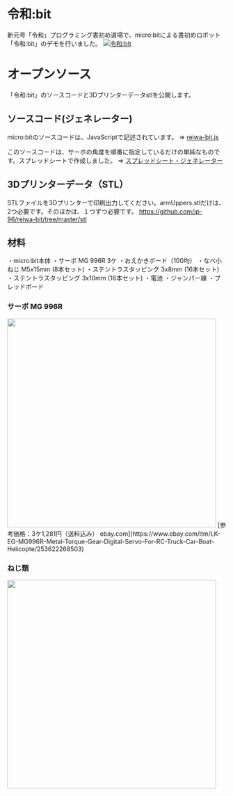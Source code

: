 # 令和:bit
新元号「令和」プログラミング書初め道場で、micro:bitによる書初めロボット「令和:bit」のデモを行いました。
[![令和:bit](https://img.youtube.com/vi/2eLG0n90_rk/0.jpg)](https://www.youtube.com/watch?v=2eLG0n90_rk)

# オープンソース
「令和:bit」のソースコードと3Dプリンターデータstlを公開します。

## ソースコード(ジェネレーター)
micro:bitのソースコードは、JavaScriptで記述されています。
⇒ [reiwa-bit.js](https://github.com/jp-96/reiwa-bit/blob/master/src/reiwa-bit.js)

このソースコードは、サーボの角度を順番に指定しているだけの単純なものです。スプレッドシートで作成しました。
⇒ [スプレッドシート・ジェネレーター](https://github.com/jp-96/reiwa-bit/blob/master/src/%E4%BB%A4%E5%92%8C%E3%83%97%E3%83%AD%E3%83%83%E3%83%88.xlsx)

## 3Dプリンターデータ（STL）
STLファイルを3Dプリンターで印刷出力してください。armUppers.stlだけは、2つ必要です。そのほかは、１つずつ必要です。
https://github.com/jp-96/reiwa-bit/tree/master/stl

## 材料
・micro:bit本体
・サーボ MG 996R 3ケ
・おえかきボード（100均）
・なべ小ねじ M5x15mm (8本セット)
・ステントラスタッピング 3x8mm (16本セット)
・ステントラスタッピング 3x10mm (16本セット)
・電池
・ジャンパー線
・ブレッドボード

### サーボ MG 996R
<img src="https://raw.githubusercontent.com/jp-96/reiwa-bit/master/pic/servo.jpg" width="480">
[参考価格：3ケ1,281円（送料込み） ebay.com](https://www.ebay.com/itm/LK-EG-MG996R-Metal-Torque-Gear-Digital-Servo-For-RC-Truck-Car-Boat-Helicopte/253622268503)

### ねじ類
<img src="https://raw.githubusercontent.com/jp-96/reiwa-bit/master/pic/screw.jpg" width="480">
